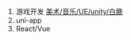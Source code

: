 1. 游戏开发 [美术/音乐/UE/unity/白鹿 ](https://github.com/search?p=2&q=unity&type=Repositories)
2. uni-app
3. React/Vue
